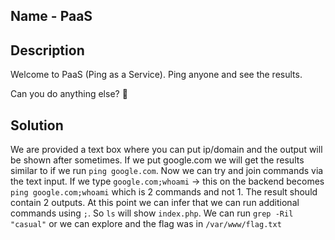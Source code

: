 ## Name - PaaS

## Description
Welcome to PaaS (Ping as a Service). Ping anyone and see the results.

Can you do anything else? 🤔

## Solution
We are provided a text box where you can put ip/domain and the output will be shown after sometimes. If we put google.com we will get the results similar to if we run `ping google.com`. Now we can try and join commands via the text input. If we type `google.com;whoami` -> this on the backend becomes `ping google.com;whoami` which is 2 commands and not 1. The result should contain 2 outputs. At this point we can infer that we can run additional commands using `;`. So `ls` will show `index.php`. We can run `grep -Ril "casual"` or we can explore and the flag was in `/var/www/flag.txt`
